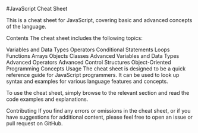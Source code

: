 #JavaScript Cheat Sheet

This is a cheat sheet for JavaScript, covering basic and advanced concepts of the language.

Contents
The cheat sheet includes the following topics:

Variables and Data Types
Operators
Conditional Statements
Loops
Functions
Arrays
Objects
Classes
Advanced Variables and Data Types
Advanced Operators
Advanced Control Structures
Object-Oriented Programming Concepts
Usage
The cheat sheet is designed to be a quick reference guide for JavaScript programmers. It can be used to look up syntax and examples for various language features and concepts.

To use the cheat sheet, simply browse to the relevant section and read the code examples and explanations.

Contributing
If you find any errors or omissions in the cheat sheet, or if you have suggestions for additional content, please feel free to open an issue or pull request on GitHub.
